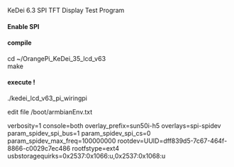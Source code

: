 KeDei 6.3 SPI TFT Display Test Program

#### Enable SPI

#### compile
cd ~/OrangePi_KeDei_35_lcd_v63  
make

#### execute !
./kedei_lcd_v63_pi_wiringpi


edit file /boot/armbianEnv.txt

verbosity=1
console=both
overlay_prefix=sun50i-h5
overlays=spi-spidev
param_spidev_spi_bus=1
param_spidev_spi_cs=0
param_spidev_max_freq=100000000
rootdev=UUID=dff839d5-7c67-464f-8866-c0029c7ec486
rootfstype=ext4
usbstoragequirks=0x2537:0x1066:u,0x2537:0x1068:u




